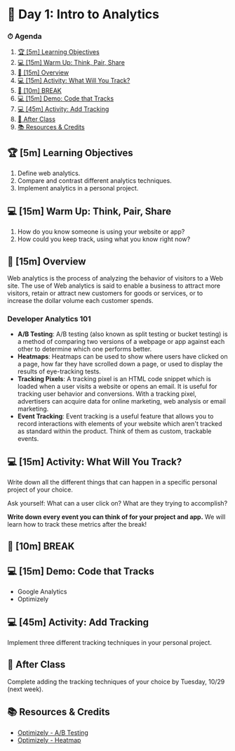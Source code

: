 # 📜 Day 1: Intro to Analytics

### ⏱ Agenda

1. [🏆 [5m] Learning Objectives](#%f0%9f%8f%86-5m-learning-objectives)
2. [💻 [15m] Warm Up: Think, Pair, Share](#%f0%9f%92%bb-15m-warm-up-think-pair-share)
3. [📖 [15m] Overview](#%f0%9f%93%96-15m-overview)
4. [💻 [15m] Activity: What Will You Track?](#%f0%9f%92%bb-15m-activity-what-will-you-track)
5. [🌴 [10m] BREAK](#%f0%9f%8c%b4-10m-break)
6. [💻 [15m] Demo: Code that Tracks](#%f0%9f%92%bb-15m-demo-code-that-tracks)
7. [💻 [45m] Activity: Add Tracking](#%f0%9f%92%bb-45m-activity-add-tracking)
8. [🌃 After Class](#%f0%9f%8c%83-after-class)
9. [📚 Resources & Credits](#%f0%9f%93%9a-resources--credits)

## 🏆 [5m] Learning Objectives

1. Define web analytics.
2. Compare and contrast different analytics techniques.
3. Implement analytics in a personal project.

## 💻 [15m] Warm Up: Think, Pair, Share

1. How do you know someone is using your website or app?
2. How could you keep track, using what you know right now?

## 📖 [15m] Overview

Web analytics is the process of analyzing the behavior of visitors to a Web site. The use of Web analytics is said to enable a business to attract more visitors, retain or attract new customers for goods or services, or to increase the dollar volume each customer spends.

### Developer Analytics 101

- **A/B Testing**: A/B testing (also known as split testing or bucket testing) is a method of comparing two versions of a webpage or app against each other to determine which one performs better.
- **Heatmaps**: Heatmaps can be used to show where users have clicked on a page, how far they have scrolled down a page, or used to display the results of eye-tracking tests.
- **Tracking Pixels**: A tracking pixel is an HTML code snippet which is loaded when a user visits a website or opens an email. It is useful for tracking user behavior and conversions. With a tracking pixel, advertisers can acquire data for online marketing, web analysis or email marketing.
- **Event Tracking**: Event tracking is a useful feature that allows you to record interactions with elements of your website which aren't tracked as standard within the product. Think of them as custom, trackable events.

## 💻 [15m] Activity: What Will You Track?

Write down all the different things that can happen in a specific personal project of your choice.

Ask yourself: What can a user click on? What are they trying to accomplish?

**Write down every event you can think of for your project and app.** We will learn how to track these metrics after the break!

## 🌴 [10m]  BREAK

## 💻 [15m] Demo: Code that Tracks

- Google Analytics
- Optimizely

## 💻 [45m] Activity: Add Tracking

Implement three different tracking techniques in your personal project.

## 🌃 After Class

Complete adding the tracking techniques of your choice by Tuesday, 10/29 (next week).

## 📚 Resources & Credits

- [Optimizely - A/B Testing](https://www.optimizely.com/optimization-glossary/ab-testing/)
- [Optimizely - Heatmap](https://www.optimizely.com/optimization-glossary/heatmap/)
